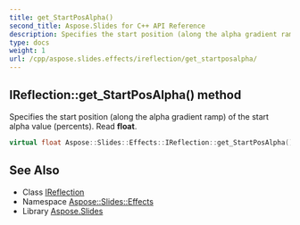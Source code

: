 ```yaml
---
title: get_StartPosAlpha()
second_title: Aspose.Slides for C++ API Reference
description: Specifies the start position (along the alpha gradient ramp) of the start alpha value (percents). Read float.
type: docs
weight: 1
url: /cpp/aspose.slides.effects/ireflection/get_startposalpha/
---
```

## IReflection::get_StartPosAlpha() method


Specifies the start position (along the alpha gradient ramp) of the start alpha value (percents). Read **float**.

```cpp
virtual float Aspose::Slides::Effects::IReflection::get_StartPosAlpha()=0
```

## See Also

* Class [IReflection](./)
* Namespace [Aspose::Slides::Effects](../)
* Library [Aspose.Slides](../../)
